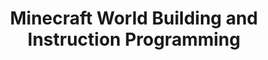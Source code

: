 ---
layout: course_detail
title: "Minecraft World Building and Instruction Programming"
courseTitle: "Minecraft World Building and Instruction Programming"
courseDescription: "Through the creation of the learning world, Minecraft command-line command control, and MakeCode graphical programming platform, gradually bring your child into the programming world."
topTitleLine1: "Minecraft Programing "
topTitleLine2: "with Javascript"
topGradeLevel: "Grade K - 3"
topIntroText: "Today's youths have a wide range of interests, but if you want to find a common interest, then it must be Minecraft. This course is based on Minecraft games. Through introduction of the creation of the world, the control of Minecraft command-line commands, and the MakeCode graphical programming platform, the children are progressively brought into the programming world."
bgTitle: "Minecraft World Building and Instruction Programming"
bgImageUrl: "./assets/img/courses/Minecraft.jpg"
bgText: "Learning programming in a Minecraft will be an ideal learning experience for kids"
bgLearnMoreText: "Learn More about the Minecraft: Education Edition"
bgLearnMoreLink: "https://www.youtube.com/embed/3rKuSlgqePo?autoplay=1"
aboutTitle: "About the Course"
aboutText: "This course utilizes the popular Minecraft video game to introduce students to the programming world."
aboutCategoryTitle: "Category"
aboutCategory: "Game Development"
aboutGradeLevelTitle: "Grade"
aboutGradeLevel: "K - 3"
aboutLevel: "L1 Block Coding"
aboutSkillLevelTitle: "Skill Level"
aboutSkillLevel: "Beginners"
aboutRatioTitle: "Ratio Guarantee"
aboutRatio: "4 Students per Instructor"
promotion1: 
  enabled: "true"
  title: "Build your own world and enter the world of programming."
  text: "The world-famous Minecraft game provides unlimited space for children's creativity. Build the world you want and the door to science and technology opens for you."
  imageUrl: "img/my/minecraftbasic/mc2.jpg"
promotion2: 
  enabled: "true"
  title: "Learn programming fundamentals through command-line instructions"
  text: "Minecraft provides players with a list of game control commands. By learning these commands, you can accomplish the effects that are not achieved in the game but rather, in real life. By learning these basic instructions, you can unknowingly establish the basis of programming fundamentals and computational thinking."
  imageUrl: "img/my/minecraftbasic/mc1.jpg"
promotion3: 
  enabled: "true"
  title: "Graphical programming from elementary school"
  text: "Today's programming skills are extremely valuable. Every school has started to teach students to learn from preschool. The Minecraft MakeCode programming platform makes this a reality."
  imageUrl: "img/my/minecraftbasic/mc3.jpg"
promotion4: 
  enabled: "true"
  title: "Share your creations"
  text: "Share your projects to the rest of the world. Your project might end up being featured!"
  imageUrl: "img/my/minecraftbasic/mc4.jpg"
promotion5: 
  enabled: "true"
  title: "Learning is more than just programming"
  text: "Having programming skills is a component of today's social culture, because learning programming is cultivating logical thinking, computing power, innovation and imagination. While the children are programming to solve problems, they gain confidence at the same time!"
  imageUrl: "img/my/minecraftbasic/mc5.jpg"
curriculum: 
  enabled: "false"
goalsTitle: "Top Skills Students Will Learn"
goals: 
- icon: "icon-Gears"
  text: "Modeling a personalized world"
- icon: "icon-Coding"
  text: "Learn command-line command controls and programming"
- icon: "icon-Puzzle"
  text: "Master the basics of graphic programming"
- icon: "icon-Server"
  text: "Learn how to learn to solve problems in practice"
- icon: "icon-Idea"
  text: "Ability to cultivate scientific innovation and teamwork"
- icon: "icon-Key"
  text: "Adapting to new environments"
highlightsTitle: "Course Highlights"
highlights: 
- icon: "icon-Fashion"
  title: "Always Having Fun"
  text: "Fun programming is our top priority when designing all the content"
- icon: "icon-Administrator"
  title: "Learn with Professionals"
  text: "Gain extra experiences about the real industry and research"
- icon: "icon-Hand"
  title: "Live Interactions"
  text: "Get your question answered in class and compete with your classmates"
- icon: "icon-Air-Balloon"
  title: "Well-Designed Assignments and Projects"
  text: "Learn by doing is the key for CS study, all the assignments and projects are design for the goals"
- icon: "icon-Idea"
  title: "Focus on Imagination and Creativity"
  text: "Learning programming is not the ultimate goal. We focus on pushing the kids' imagination and creativity"
- icon: "icon-Key"
  title: "Apply Colleges with More Experiences"
  text: "Programming is just the first step. Build projects, attend science fairs will help you get into the top unversities"
sessionsTitle: "Schedule"
sessionsTimeTitle: "Time"
sessionsDateTitle: "Date"
sessionsLocationTitle: "Location"
sessions: 
- date: "6/18-6/22"
  time: "9:00AM-12:00PM"
  location: "Irvine, CA"
- date: "7/9-7/13"
  time: "1:00PM-4:00PM"
  location: "Irvine, CA"
- date: "8/13-8/17"
  time: "9:00AM-12:00PM"
  location: "Irvine, CA"
sessionsEnabled: "false"
registrationEnabled: "true"
registrationTitle: ""
priceTitle: "Registration"
price: ""
allCreditCards: ""
priceItems: 
- "Try the first session for FREE"
- "Learn from the professionals"
- "1:4 teacher to students ratio"
- "Always learn by doing and having fun"
registrationLink: "https://csfoundation.wufoo.com/forms/m8vsgm21cz06w0/"
registerNow: "REGISTER NOW"
faq: 
  enabled: "false"
locations: 
- name: "Irvine Classroom"
  address1: "920 Roosevelt, Suite 200"
  address2: "Irvine, CA 92620"
  addressMap: "970 Roosevelt, Irvine, CA 92620"
promotionText: "Interested in learning programs with fun?"
promotionButtonText: "Contact Us"
promotionUrl: "page-contact-us.html"
engUrl: "mcbuild.html"
cnUrl: "mcbuildc.html"
--- 